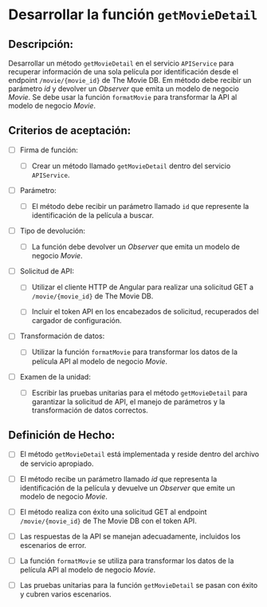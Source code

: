 # Desarrollar la función `getMovieDetail`

## Descripción:

Desarrollar un método `getMovieDetail` en el servicio `APIService` para recuperar información de una sola película por identificación desde el endpoint `/movie/{movie_id}` de The Movie DB. Em método debe recibir un parámetro _id_ y devolver un _Observer_ que emita un modelo de negocio _Movie_. Se debe usar la función `formatMovie` para transformar la API al modelo de negocio _Movie_.

## Criterios de aceptación:

- [ ] Firma de función:

     - [ ] Crear un método llamado `getMovieDetail` dentro del servicio `APIService`.

- [ ] Parámetro:

     - [ ] El método debe recibir un parámetro llamado `id` que represente la identificación de la película a buscar.

- [ ] Tipo de devolución:

     - [ ] La función debe devolver un _Observer_ que emita un modelo de negocio _Movie_.

- [ ] Solicitud de API:

     - [ ] Utilizar el cliente HTTP de Angular para realizar una solicitud GET a `/movie/{movie_id}` de The Movie DB.

     - [ ] Incluir el token API en los encabezados de solicitud, recuperados del cargador de configuración.

- [ ] Transformación de datos:

     - [ ] Utilizar la función `formatMovie` para transformar los datos de la película API al modelo de negocio _Movie_.

- [ ] Examen de la unidad:

     - [ ] Escribir las pruebas unitarias para el método `getMovieDetail` para garantizar la solicitud de API, el manejo de parámetros y la transformación de datos correctos.

## Definición de Hecho:

- [ ] El método `getMovieDetail` está implementada y reside dentro del archivo de servicio apropiado.

- [ ] El método recibe un parámetro llamado _id_ que representa la identificación de la película y devuelve un _Observer_ que emite un modelo de negocio _Movie_.

- [ ] El método realiza con éxito una solicitud GET al endpoint `/movie/{movie_id}` de The Movie DB con el token API.

- [ ] Las respuestas de la API se manejan adecuadamente, incluidos los escenarios de error.

- [ ] La función `formatMovie` se utiliza para transformar los datos de la película API al modelo de negocio _Movie_.

- [ ] Las pruebas unitarias para la función `getMovieDetail` se pasan con éxito y cubren varios escenarios.
